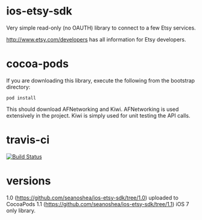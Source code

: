 ios-etsy-sdk
============
Very simple read-only (no OAUTH) library to connect to a few Etsy services.

http://www.etsy.com/developers has all information for Etsy developers.

cocoa-pods
============
If you are downloading this library, execute the following from the bootstrap directory:

    pod install

This should download AFNetworking and Kiwi. AFNetworking is used extensively in the project. Kiwi is simply used for unit testing the API calls.

travis-ci
============
[![Build Status](https://travis-ci.org/seanoshea/ios-etsy-sdk.png)](https://travis-ci.org/seanoshea/ios-etsy-sdk)

versions
===========
1.0 (https://github.com/seanoshea/ios-etsy-sdk/tree/1.0) uploaded to CocoaPods
1.1 (https://github.com/seanoshea/ios-etsy-sdk/tree/1.1) iOS 7 only library.
